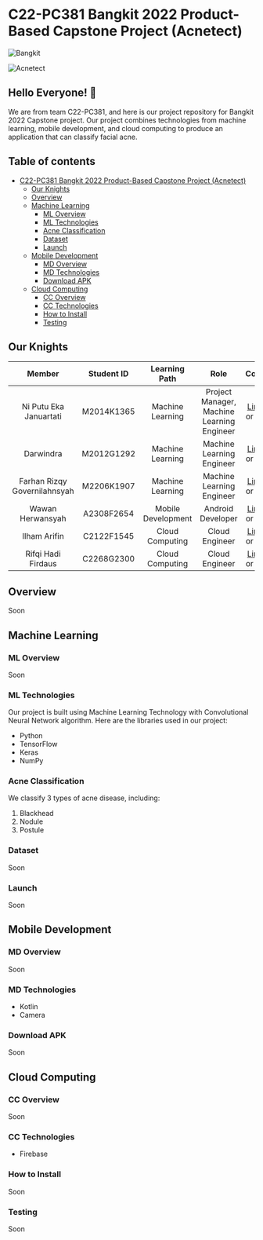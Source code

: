# C22-PC381 Bangkit 2022 Product-Based Capstone Project (Acnetect)
![Bangkit](https://user-images.githubusercontent.com/96294423/172425641-a735ac0d-45f7-4363-8eff-f99e5eecd9cf.png)

![Acnetect](https://user-images.githubusercontent.com/96294423/172410898-e7430bde-a613-4776-9d97-885a79acb127.png)

## Hello Everyone! :wave:
We are from team C22-PC381, and here is our project repository for Bangkit 2022 Capstone project. Our project combines technologies from machine learning, mobile development, and cloud computing to produce an application that can classify facial acne.

## Table of contents
- [C22-PC381 Bangkit 2022 Product-Based Capstone Project (Acnetect)](#c22-pc381-bangkit-2022-product-based-capstone-project-acnetect)
  - [Our Knights](#our-knights)
  - [Overview](#overview)
  - [Machine Learning](#machine-learning)
    - [ML Overview](#ml-overview)
    - [ML Technologies](#ml-technologies)
    - [Acne Classification](#acne-classification)
    - [Dataset](#dataset)
    - [Launch](#launch)
  - [Mobile Development](#mobile-development)
    - [MD Overview](#md-overview)
    - [MD Technologies](#md-technologies)
    - [Download APK](#download-apk)
  - [Cloud Computing](#cloud-computing)
    - [CC Overview](#cc-overview)
    - [CC Technologies](#cc-technologies)
    - [How to Install](#how-to-install)
    - [Testing](#testing)
 
## Our Knights

|            Member           | Student ID |   Learning Path    |                    Role                    |                                                       Contacts                                                      |
| :-------------------------: | :--------: | :----------------: | :----------------------------------------: | :-----------------------------------------------------------------------------------------------------------------: |
|   Ni Putu Eka Januartati    | M2014K1365 |  Machine Learning  | Project Manager, Machine Learning Engineer |           [LinkedIn](https://www.linkedin.com/in/eka-januartati/) or [Github](https://github.com/ekajanuartati)           |
|         Darwindra           | M2012G1292 |  Machine Learning  |          Machine Learning Engineer         |   [LinkedIn](https://www.linkedin.com/in/darwindra-111191238/) or [Github](https://github.com/darwinOne)  |
|Farhan Rizqy Governilahnsyah | M2206K1907 |  Machine Learning  |          Machine Learning Engineer         |             [LinkedIn](https://www.linkedin.com/in/) or [Github](https://github.com/rex00272)             |
|       Wawan Herwansyah      | A2308F2654 | Mobile Development |              Android Developer             |    [LinkedIn](https://www.linkedin.com/in/wawan-herwansyah-387370237/) or [Github](https://github.com/jonylaru)    |
|         Ilham Arifin        | C2122F1545 |   Cloud Computing  |               Cloud Engineer               |            [LinkedIn](https://www.linkedin.com/in/ilhamarifin/) or [Github](https://github.com/iamfinnz)            |
|      Rifqi Hadi Firdaus     | C2268G2300 |   Cloud Computing  |               Cloud Engineer               | [LinkedIn](https://www.linkedin.com/in/ridius/) or [Github](https://github.com/) |

## Overview
Soon

## Machine Learning
### ML Overview
Soon

### ML Technologies
Our project is built using Machine Learning Technology with Convolutional Neural Network algorithm. Here are the libraries used in our project:
- Python
- TensorFlow
- Keras
- NumPy

### Acne Classification
We classify 3 types of acne disease, including:
1. Blackhead
2. Nodule
3. Postule

### Dataset
Soon

### Launch
Soon

## Mobile Development
### MD Overview
Soon

### MD Technologies
- Kotlin
- Camera

### Download APK
Soon

## Cloud Computing
### CC Overview
Soon

### CC Technologies
- Firebase

### How to Install
Soon

### Testing
Soon
